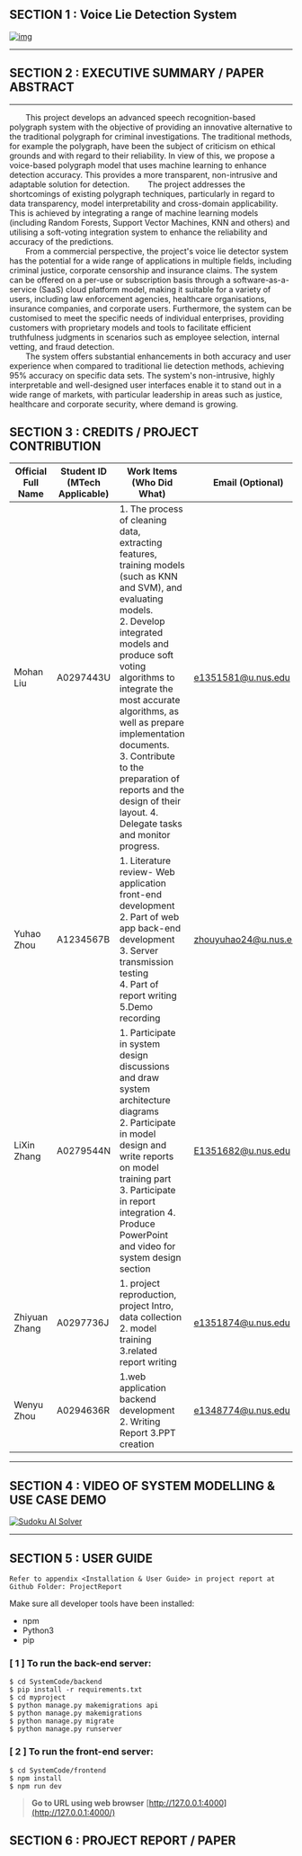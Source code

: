 ## SECTION 1 : Voice Lie Detection System







[![img]([https://github.com/backOutlier/IRS-PM-2024-10-26-ISY5001-GP13-Voice-Lie-Detection-System/raw/main/SystemCode/clips/static/hdb-bto.png)](https://github.com/backOutlier/IRS-PM-2024-10-26-ISY5001-GP13-Voice-Lie-Detection-System/blob/main/SystemCode/clips/static/hdb-bto.png](https://github.com/backOutlier/IRS-PM-2024-10-26-ISY5001-GP13-Voice-Lie-Detection-System/blob/main/Miscellaneous/cover.jpg))

------

## SECTION 2 : EXECUTIVE SUMMARY / PAPER ABSTRACT

------
`    `This project develops an advanced speech recognition-based polygraph system with the objective of providing an innovative alternative to the traditional polygraph for criminal investigations. The traditional methods, for example the polygraph, have been the subject of criticism on ethical grounds and with regard to their reliability. In view of this, we propose a voice-based polygraph model that uses machine learning to enhance detection accuracy. This provides a more transparent, non-intrusive and adaptable solution for detection.
`    `The project addresses the shortcomings of existing polygraph techniques, particularly in regard to data transparency, model interpretability and cross-domain applicability. This is achieved by integrating a range of machine learning models (including Random Forests, Support Vector Machines, KNN and others) and utilising a soft-voting integration system to enhance the reliability and accuracy of the predictions.  
`    `From a commercial perspective, the project's voice lie detector system has the potential for a wide range of applications in multiple fields, including criminal justice, corporate censorship and insurance claims. The system can be offered on a per-use or subscription basis through a software-as-a-service (SaaS) cloud platform model, making it suitable for a variety of users, including law enforcement agencies, healthcare organisations, insurance companies, and corporate users. Furthermore, the system can be customised to meet the specific needs of individual enterprises, providing customers with proprietary models and tools to facilitate efficient truthfulness judgments in scenarios such as employee selection, internal vetting, and fraud detection.  
`    `The system offers substantial enhancements in both accuracy and user experience when compared to traditional lie detection methods, achieving 95% accuracy on specific data sets. The system's non-intrusive, highly interpretable and well-designed user interfaces enable it to stand out in a wide range of markets, with particular leadership in areas such as justice, healthcare and corporate security, where demand is growing.


## SECTION 3 : CREDITS / PROJECT CONTRIBUTION



| Official Full Name | Student ID (MTech Applicable) | Work Items (Who Did What)                                    | Email (Optional)                                      |
| ------------------ | ----------------------------- | ------------------------------------------------------------ | ----------------------------------------------------- |
| Mohan Liu          | A0297443U                     | 1. The process of cleaning data, extracting features, training models (such as KNN and SVM), and evaluating models. <br>2. Develop integrated models and produce soft voting algorithms to integrate the most accurate algorithms, as well as prepare implementation documents.<br> 3. Contribute to the preparation of reports and the design of their layout. 4. Delegate tasks and monitor progress. | [e1351581@u.nus.edu](mailto:e1351581@u.nus.edu)       |
| Yuhao Zhou         | A1234567B                     | 1. Literature review- Web application front-end development <br>2. Part of web app back-end development <br>3. Server transmission testing<br> 4. Part of report writing <br>5.Demo recording | [zhouyuhao24@u.nus.edu](mailto:zhouyuhao24@u.nus.edu) |
| LiXin Zhang        | A0279544N                     | 1. Participate in system design discussions and draw system architecture diagrams <br>2. Participate in model design and write reports on model training part <br>3. Participate in report integration 4. Produce PowerPoint and video for system design section | [E1351682@u.nus.edu](mailto:E1351682@u.nus.edu)       |
| Zhiyuan Zhang      | A0297736J                     | 1. project reproduction, project Intro, data collection <br>2. model training <br>3.related report writing | [e1351874@u.nus.edu](mailto:e1351874@u.nus.edu)       |
| Wenyu Zhou         | A0294636R                     | 1.web application backend development <br>2. Writing Report 3.PPT creation | [e1348774@u.nus.edu](mailto:e1348774@u.nus.edu)       |

------

## SECTION 4 : VIDEO OF SYSTEM MODELLING & USE CASE DEMO



[![Sudoku AI Solver](https://camo.githubusercontent.com/14852e31ac6dc17ae28b33c4a7ffcd609239aaa8261051f5c48eb8ce0ef75da1/687474703a2f2f696d672e796f75747562652e636f6d2f76692f2d4169594c556a50366f382f302e6a7067)](https://youtu.be/-AiYLUjP6o8)

------

## SECTION 5 : USER GUIDE

`Refer to appendix <Installation & User Guide> in project report at Github Folder: ProjectReport`

Make sure all developer tools have been installed:

- npm
- Python3
- pip

### [ 1 ] To run the back-end server:

```
$ cd SystemCode/backend
$ pip install -r requirements.txt
$ cd myproject
$ python manage.py makemigrations api
$ python manage.py makemigrations
$ python manage.py migrate
$ python manage.py runserver
```

### [ 2 ] To run the front-end server:

```
$ cd SystemCode/frontend
$ npm install
$ npm run dev
```

> **Go to URL using web browser** [http://127.0.0.1:4000](http://127.0.0.1:4000/)



## SECTION 6 : PROJECT REPORT / PAPER
